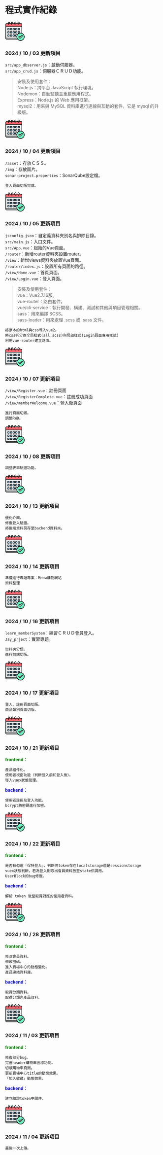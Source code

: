 # 程式實作紀錄
![calendar](./learn_memberSystem/front-end/src/img/calendar.png)  
### 2024 / 10 / 03 更新項目 
`src/app_dbserver.js`：啟動伺服器。  
`src/app_crud.js`：伺服器ＣＲＵＤ功能。  
> 安裝及使用套件：  
> Node.js：跨平台 JavaScript 執行環境。  
> Nodemon：自動監聽並重啟應用程式。  
> Express：Node.js 的 Web 應用框架。  
> mysql2：用來與 MySQL 資料庫進行連線與互動的套件，它是 mysql 的升級版。  

![calendar](./learn_memberSystem/front-end/src/img/calendar.png)  
### 2024 / 10 / 04 更新項目
`/asset`：存放ＣＳＳ。  
`/img`：存放圖片。  
`sonar-project.properties`：SonarQube設定檔。

    登入頁面切版完成。

![calendar](./learn_memberSystem/front-end/src/img/calendar.png)  
### 2024 / 10 / 05 更新項目
`jsconfig.json`：自定義資料夾別名與排除目錄。  
`src/main.js`：入口文件。  
`src/App.vue`：起始的Vue頁面。  
`/router`：新增router資料夾設置router。  
`/view`：新增views資料夾放置Vue頁面。  
`/router/index.js`：設置所有頁面的路徑。  
`/view/Home.vue`：首頁頁面。  
`/view/Login.vue`：登入頁面。  
> 安裝及使用套件：  
> vue：Vue2.7.16版。  
> vue-router：路由套件。  
> vue/cli-service：執行開發、構建、測試和其他與項目管理相關。  
> sass：用來編譯 SCSS。  
> sass-loader：用來處理 .scss 或 .sass 文件。  

    將原本的html與css導入vue2。
    將css拆分為全局樣式(all.scss)與局部樣式(Login頁面專用樣式)
    利用vue-router建立路由。

![calendar](./learn_memberSystem/front-end/src/img/calendar.png)  
### 2024 / 10 / 07 更新項目
`/view/Register.vue`：註冊頁面  
`/view/RegisterComplete.vue`：註冊成功頁面  
`/view/memberWelcome.vue`：登入後頁面  

    進行頁面切版。
    調整RWD。

![calendar](./learn_memberSystem/front-end/src/img/calendar.png)  
### 2024 / 10 / 08 更新項目
    調整表單驗證功能。

![calendar](./learn_memberSystem/front-end/src/img/calendar.png)  
### 2024 / 10 / 13 更新項目
    優化介面。
    修復登入驗證。
    將後端資料另存至backend資料夾。

![calendar](./learn_memberSystem/front-end/src/img/calendar.png)  
### 2024 / 10 / 14 更新項目
    準備進行專題專案：Meow購物網站
    資料整理

![calendar](./learn_memberSystem/front-end/src/img/calendar.png)  
### 2024 / 10 / 16 更新項目
`learn_memberSystem`：練習ＣＲＵＤ會員登入。  
`Jay_prject`：實習專題。  

    資料夾分類。
    進行前端切版。  

![calendar](./learn_memberSystem/front-end/src/img/calendar.png)  
### 2024 / 10 / 17 更新項目
    登入、註冊頁面切版。
    商品類別頁面切版。

![calendar](./learn_memberSystem/front-end/src/img/calendar.png)  
### 2024 / 10 / 21 更新項目
**<font color=#008000>frontend：</font>** 

    產品組件化。
    使用者視窗功能（判斷登入前和登入後）。
    導入vuex狀態管理。

**<font color=#0000FF>backend：</font>**

    使用者註冊及登入功能。
    bcrypt將密碼進行加密。


![calendar](./learn_memberSystem/front-end/src/img/calendar.png)  
### 2024 / 10 / 22 更新項目
**<font color=#008000>frontend：</font>**

    是否有勾選「保持登入」，判斷將token存在localstorage還是sessionstorage
    vuex狀態判斷，若為登入則取出會員資料放至state供調用。
    UserBlock的bug修復。

**<font color=#0000FF>backend：</font>**

    解析 token 後至取得對應的使用者資料。


![calendar](./learn_memberSystem/front-end/src/img/calendar.png)  
### 2024 / 10 / 28 更新項目
**<font color=#008000>frontend：</font>**

    修改會員資料。
    修改密碼。
    進入賣場中心的動態變化。
    產品連結資料庫。

**<font color=#0000FF>backend：</font>**

    取得分類資料。
    取得分類內產品資料。

![calendar](./learn_memberSystem/front-end/src/img/calendar.png)  
### 2024 / 11 / 03 更新項目
**<font color=#008000>frontend：</font>**

    修復部分bug。
    完善header購物車圖標功能。
    切版購物車頁面。
    更新賣場中心title的動態效果。
    「加入收藏」動態效果。

**<font color=#0000FF>backend：</font>**

    建立驗證token中間件。

![calendar](./learn_memberSystem/front-end/src/img/calendar.png)  
### 2024 / 11 / 04 更新項目
    最後一次上傳。